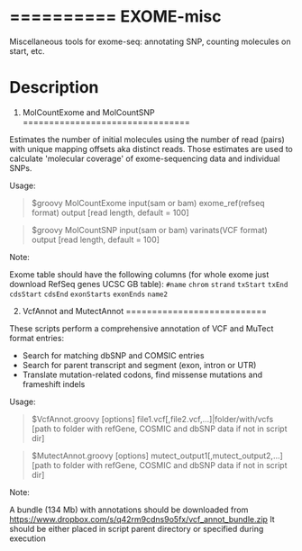 ==========
EXOME-misc
==========

Miscellaneous tools for exome-seq: annotating SNP, counting molecules on start, etc.

Description
===========

1. MolCountExome and MolCountSNP
================================

Estimates the number of initial molecules using the number of read (pairs) with unique mapping offsets aka distinct reads.
Those estimates are used to calculate 'molecular coverage' of exome-sequencing data and individual SNPs. 

Usage:

>$groovy MolCountExome input(sam or bam) exome_ref(refseq format) output [read length, default = 100]

>$groovy MolCountSNP input(sam or bam) varinats(VCF format) output [read length, default = 100]

Note:

Exome table should have the following columns (for whole exome just download RefSeq genes UCSC GB table):
```#name``` ```chrom``` ```strand``` ```txStart``` ```txEnd``` ```cdsStart``` ```cdsEnd``` ```exonStarts``` ```exonEnds``` ```name2```

2. VcfAnnot and MutectAnnot
===========================

These scripts perform a comprehensive annotation of VCF and MuTect format entries:

- Search for matching dbSNP and COMSIC entries
- Search for parent transcript and segment (exon, intron or UTR)
- Translate mutation-related codons, find missense mutations and frameshift indels

Usage:

>$VcfAnnot.groovy [options] file1.vcf[,file2.vcf,...]|folder/with/vcfs [path to folder with refGene, COSMIC and dbSNP data if not in script dir]

>$MutectAnnot.groovy [options] mutect_output1[,mutect_output2,...] [path to folder with refGene, COSMIC and dbSNP data if not in script dir]

Note:

A bundle (134 Mb) with annotations should be downloaded from https://www.dropbox.com/s/q42rm9cdns9o5fx/vcf_annot_bundle.zip
It should be either placed in script parent directory or specified during execution 